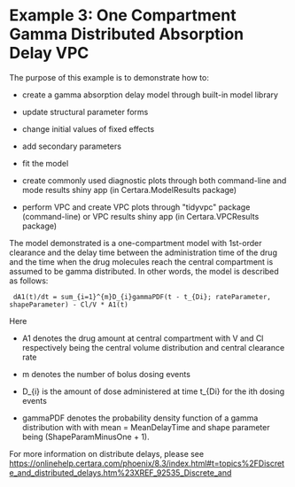 # Example 3: One Compartment Gamma Distributed Absorption Delay VPC

The purpose of this example is to demonstrate how to:

-   create a gamma absorption delay model through built-in model library

  * update structural parameter forms
  
  * change initial values of fixed effects
  
  * add secondary parameters

-   fit the model

-   create commonly used diagnostic plots through both command-line and mode results shiny app (in Certara.ModelResults package)

-   perform VPC and create VPC plots through "tidyvpc" package (command-line) or VPC results shiny app (in Certara.VPCResults package)

The model demonstrated is a one-compartment model with 1st-order clearance and the delay time between the administration time of the drug and the time when the drug molecules reach the central compartment is assumed to be gamma distributed. In other words, the model is described as follows:

     dA1(t)/dt = sum_{i=1}^{m}D_{i}gammaPDF(t - t_{Di}; rateParameter, shapeParameter) - Cl/V * A1(t)

Here

-   A1 denotes the drug amount at central compartment with V and Cl respectively being the central volume distribution and central clearance rate

-   m denotes the number of bolus dosing events

-   D\_{i} is the amount of dose administered at time t\_{Di} for the ith dosing events

-   gammaPDF denotes the probability density function of a gamma distribution with with mean = MeanDelayTime and shape parameter being (ShapeParamMinusOne + 1).

For more information on distribute delays, please see <https://onlinehelp.certara.com/phoenix/8.3/index.html#t=topics%2FDiscrete_and_distributed_delays.htm%23XREF_92535_Discrete_and>
